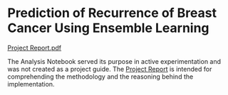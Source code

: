 # Prediction of Recurrence of Breast Cancer Using Ensemble Learning

[Project Report.pdf](https://github.com/sha9189/prediction-of-recurrence-of-breast-cancer-using-ensemble-learning/blob/main/Project%20Report.pdf)

The Analysis Notebook served its purpose in active experimentation and was not created as a project guide. The [Project Report](https://github.com/sha9189/prediction-of-recurrence-of-breast-cancer-using-ensemble-learning/blob/main/Project%20Report.pdf) is intended for comprehending the methodology and the reasoning behind the implementation.
